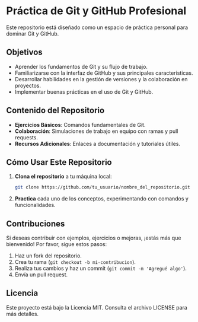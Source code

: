 
# Práctica de Git y GitHub Profesional

Este repositorio está diseñado como un espacio de práctica personal para dominar Git y GitHub.

## Objetivos

- Aprender los fundamentos de Git y su flujo de trabajo.
- Familiarizarse con la interfaz de GitHub y sus principales características.
- Desarrollar habilidades en la gestión de versiones y la colaboración en proyectos.
- Implementar buenas prácticas en el uso de Git y GitHub.

## Contenido del Repositorio

- **Ejercicios Básicos**: Comandos fundamentales de Git.
- **Colaboración**: Simulaciones de trabajo en equipo con ramas y pull requests.
- **Recursos Adicionales**: Enlaces a documentación y tutoriales útiles.

## Cómo Usar Este Repositorio

1. **Clona el repositorio** a tu máquina local:
   ```bash
   git clone https://github.com/tu_usuario/nombre_del_repositorio.git
   ```
2. **Practica** cada uno de los conceptos, experimentando con comandos y funcionalidades.

## Contribuciones

Si deseas contribuir con ejemplos, ejercicios o mejoras, ¡estás más que bienvenido! Por favor, sigue estos pasos:

1. Haz un fork del repositorio.
2. Crea tu rama (`git checkout -b mi-contribucion`).
3. Realiza tus cambios y haz un commit (`git commit -m 'Agregué algo'`).
4. Envía un pull request.

## Licencia

Este proyecto está bajo la Licencia MIT. Consulta el archivo LICENSE para más detalles.
